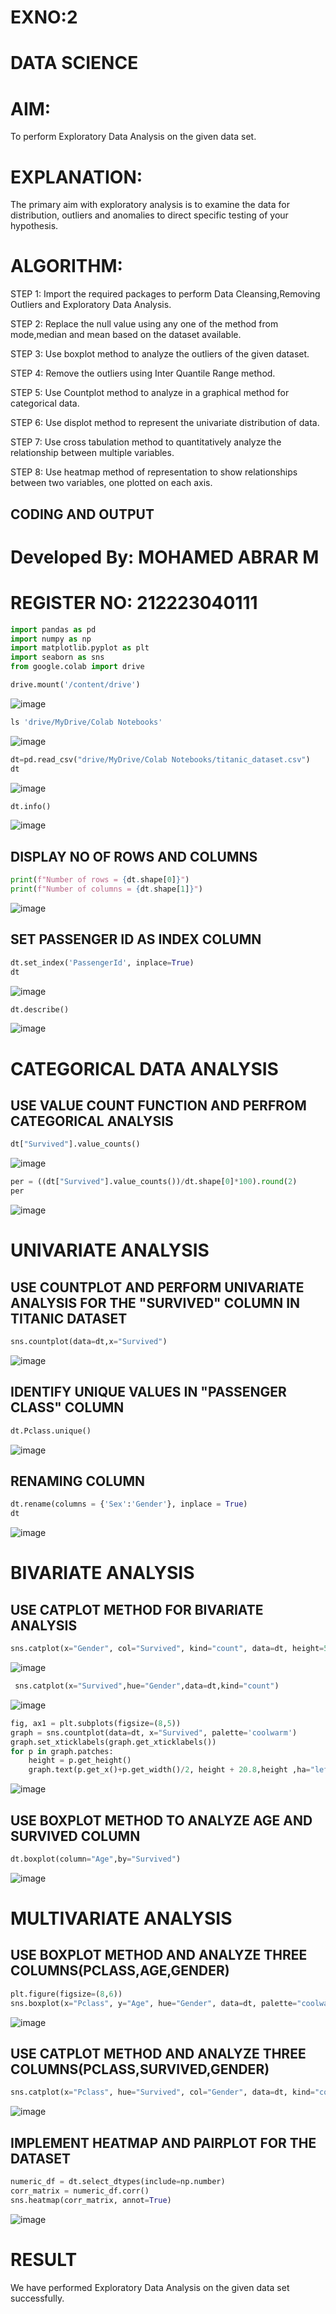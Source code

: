 # EXNO:2
# DATA SCIENCE
# AIM:
To perform Exploratory Data Analysis on the given data set.
      
# EXPLANATION:
  The primary aim with exploratory analysis is to examine the data for distribution, outliers and anomalies to direct specific testing of your hypothesis.
  
# ALGORITHM:
STEP 1: Import the required packages to perform Data Cleansing,Removing Outliers and Exploratory Data Analysis.

STEP 2: Replace the null value using any one of the method from mode,median and mean based on the dataset available.

STEP 3: Use boxplot method to analyze the outliers of the given dataset.

STEP 4: Remove the outliers using Inter Quantile Range method.

STEP 5: Use Countplot method to analyze in a graphical method for categorical data.

STEP 6: Use displot method to represent the univariate distribution of data.

STEP 7: Use cross tabulation method to quantitatively analyze the relationship between multiple variables.

STEP 8: Use heatmap method of representation to show relationships between two variables, one plotted on each axis.

## CODING AND OUTPUT
# Developed By: MOHAMED ABRAR M
# REGISTER  NO: 212223040111
```py
import pandas as pd
import numpy as np
import matplotlib.pyplot as plt
import seaborn as sns
from google.colab import drive

drive.mount('/content/drive')
```
![image](https://github.com/user-attachments/assets/d452575d-c289-449e-a322-6396274a9c49)
```py
ls 'drive/MyDrive/Colab Notebooks'
```
![image](https://github.com/user-attachments/assets/eec2ef52-543c-4320-bf13-436dad2d3a28)
```py
dt=pd.read_csv("drive/MyDrive/Colab Notebooks/titanic_dataset.csv")
dt
```
![image](https://github.com/user-attachments/assets/a0602d70-aa10-4c1a-a9a4-d237c80a5b39)
```py
dt.info()
```
![image](https://github.com/user-attachments/assets/34567522-0bf6-411f-bd2e-166c5305f116)
## DISPLAY NO OF ROWS AND COLUMNS
```py
print(f"Number of rows = {dt.shape[0]}")
print(f"Number of columns = {dt.shape[1]}")
```
![image](https://github.com/user-attachments/assets/d99c1a9b-4140-43db-a7d9-24b9dcfda152)
## SET PASSENGER ID AS INDEX COLUMN
```py
dt.set_index('PassengerId', inplace=True)
dt
```
![image](https://github.com/user-attachments/assets/badaeab5-4b83-4281-96e6-62ff89a04f88)
```py
dt.describe()
```
![image](https://github.com/user-attachments/assets/922af2a3-f17d-482f-b9ea-c44cbb3f37bb)
# CATEGORICAL DATA ANALYSIS
## USE VALUE COUNT FUNCTION AND PERFROM CATEGORICAL ANALYSIS
```py
dt["Survived"].value_counts()
```
![image](https://github.com/user-attachments/assets/abe96b7c-1978-4426-8a11-4d1ce1b8041e)
```py
per = ((dt["Survived"].value_counts())/dt.shape[0]*100).round(2)
per
```
![image](https://github.com/user-attachments/assets/ef42df9f-d34d-4de2-a0a6-2d14cb9d6d92)
# UNIVARIATE ANALYSIS
## USE COUNTPLOT AND PERFORM UNIVARIATE ANALYSIS FOR THE "SURVIVED" COLUMN IN TITANIC DATASET
```py
sns.countplot(data=dt,x="Survived")
```
![image](https://github.com/user-attachments/assets/bd5b0f36-7128-4e12-88f3-c78b6f7f46ec)
## IDENTIFY UNIQUE VALUES IN "PASSENGER CLASS" COLUMN
```py
dt.Pclass.unique()
```
![image](https://github.com/user-attachments/assets/6b8ba472-af0f-408f-91bc-5faad65baf06)

## RENAMING COLUMN
```py
dt.rename(columns = {'Sex':'Gender'}, inplace = True)
dt
```
![image](https://github.com/user-attachments/assets/7b528339-afa6-41ae-b53f-39f0cc4845c5)

# BIVARIATE ANALYSIS
## USE CATPLOT METHOD FOR BIVARIATE ANALYSIS
```py
sns.catplot(x="Gender", col="Survived", kind="count", data=dt, height=5, aspect=0.7, palette="coolwarm")
```
![image](https://github.com/user-attachments/assets/fc61f999-599d-45f0-8780-b5b4187c764f)
```py
 sns.catplot(x="Survived",hue="Gender",data=dt,kind="count")
```
![image](https://github.com/user-attachments/assets/803bd17c-2572-42d5-a53c-e3465e523952)
```py
fig, ax1 = plt.subplots(figsize=(8,5))
graph = sns.countplot(data=dt, x="Survived", palette='coolwarm')
graph.set_xticklabels(graph.get_xticklabels())
for p in graph.patches:
    height = p.get_height()
    graph.text(p.get_x()+p.get_width()/2, height + 20.8,height ,ha="left")
```
![image](https://github.com/user-attachments/assets/444dc3a9-32c1-4f24-b49d-f26d6bfe7e46)
## USE BOXPLOT METHOD TO ANALYZE AGE AND SURVIVED COLUMN
```py
dt.boxplot(column="Age",by="Survived")
```
![image](https://github.com/user-attachments/assets/ea69de29-24b6-4833-8530-d6ab3fb5a20d)
# MULTIVARIATE ANALYSIS
## USE BOXPLOT METHOD AND ANALYZE THREE COLUMNS(PCLASS,AGE,GENDER)
```py
plt.figure(figsize=(8,6))
sns.boxplot(x="Pclass", y="Age", hue="Gender", data=dt, palette="coolwarm")
```
![image](https://github.com/user-attachments/assets/044a5714-852a-410e-b78f-f9d1938df7d6)
## USE CATPLOT METHOD AND ANALYZE THREE COLUMNS(PCLASS,SURVIVED,GENDER)
```py
sns.catplot(x="Pclass", hue="Survived", col="Gender", data=dt, kind="count", palette="coolwarm", height=5, aspect=0.8)
```
![image](https://github.com/user-attachments/assets/066fe2c5-ba99-45c0-bac5-f324b90455d5)
## IMPLEMENT HEATMAP AND PAIRPLOT FOR THE DATASET
```py
numeric_df = dt.select_dtypes(include=np.number)
corr_matrix = numeric_df.corr()
sns.heatmap(corr_matrix, annot=True)
```
![image](https://github.com/user-attachments/assets/d216d1f7-c894-4b1d-bb2b-827e5f5daac0)
# RESULT
We have performed Exploratory Data Analysis on the given data set successfully.
